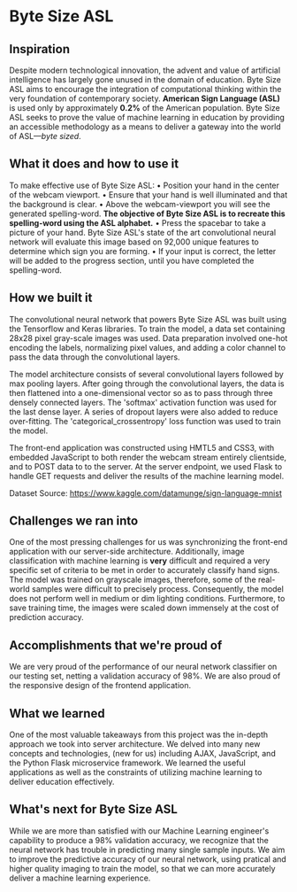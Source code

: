 # Byte Size ASL

## Inspiration
Despite modern technological innovation, the advent and value of artificial intelligence has largely gone unused in the domain of education. Byte Size ASL aims to encourage the integration of computational thinking within the very foundation of contemporary society. **American Sign Language (ASL)** is used only by approximately **0.2%** of the American population. Byte Size ASL seeks to prove the value of machine learning in education by providing an accessible methodology as a means to deliver a gateway into the world of ASL—_byte sized_.

## What it does and how to use it
To make effective use of Byte Size ASL:
• Position your hand in the center of the webcam viewport.
• Ensure that your hand is well illuminated and that the background is clear.
• Above the webcam-viewport you will see the generated spelling-word. **The objective of Byte Size ASL is to recreate this spelling-word using the ASL alphabet.**
• Press the spacebar to take a picture of your hand. Byte Size ASL's state of the art convolutional neural network will evaluate this image based on 92,000 unique features to   determine which sign you are forming.
• If your input is correct, the letter will be added to the progress section, until you have completed the spelling-word.

## How we built it
The convolutional neural network that powers Byte Size ASL was built using the Tensorflow and Keras libraries. To train the model, a data set containing 28x28 pixel gray-scale images was used. Data preparation involved one-hot encoding the labels, normalizing pixel values, and adding a color channel to pass the data through the convolutional layers.

The model architecture consists of several convolutional layers followed by max pooling layers. After going through the convolutional layers, the data is then flattened into a one-dimensional vector so as to pass through three densely connected layers. The 'softmax' activation function was used for the last dense layer. A series of dropout layers were also added to reduce over-fitting. The 'categorical_crossentropy' loss function was used to train the model.

The front-end application was constructed using HMTL5 and CSS3, with embedded JavaScript to both render the webcam stream entirely clientside, and to POST data to to the server. At the server endpoint, we used Flask to handle GET requests and deliver the results of the machine learning model.

Dataset Source: https://www.kaggle.com/datamunge/sign-language-mnist

## Challenges we ran into
One of the most pressing challenges for us was synchronizing the front-end application with our server-side architecture. Additionally, image classification with machine learning is **very** difficult and required a very specific set of criteria to be met in order to accurately classify hand signs. The model was trained on grayscale images, therefore, some of the real-world samples were difficult to precisely process. Consequently, the model does not perform well in medium or dim lighting conditions. Furthermore, to save training time, the images were scaled down immensely at the cost of prediction accuracy.

## Accomplishments that we're proud of
We are very proud of the performance of our neural network classifier on our testing set, netting a validation accuracy of 98%. We are also proud of the responsive design of the frontend application.

## What we learned
One of the most valuable takeaways from this project was the in-depth approach we took into server architecture. We delved into many new concepts and technologies, (new for us) including AJAX, JavaScript, and the Python Flask microservice framework. We learned the useful applications as well as the constraints of utilizing machine learning to deliver education effectively.

## What's next for Byte Size ASL
While we are more than satisfied with our Machine Learning engineer's capability to produce a 98% validation accuracy, we recognize that the neural network has trouble in predicting many single sample inputs. We aim to improve the predictive accuracy of our neural network, using pratical and higher quality imaging to train the model, so that we can more accurately deliver a machine learning experience.

